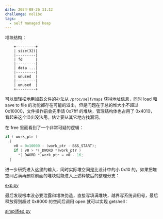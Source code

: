 ```yaml
---
date: 2024-08-26 11:12
challenge: nolibc
tags:
  - self managed heap
---
```


堆块结构：

```
    +---------+
    | size(32)|
    |---------|
    | fd      |
    |---------|
    | data ...|
    |---------|
    | unused  |
    |---------|
    | unused  |
    +---------+
```

可以很轻松地用加载文件的办法从 `/proc/self/maps` 获得地址信息，同时 load 和 save to file 的功能都存在可能的溢出，但是问题在于总的堆大小不超过 0x10000，文件操作前会先申请 0x7fff 的堆块，管理结构体也占用了 0x4010，看起来这个溢出没法用。估计要从其它地方找漏洞。

在 free 里面看到了一个非常可疑的逻辑：

```c
if ( work_ptr )
  {
    v0 = 0x10000 - (work_ptr - BSS_START);
    if ( v0 > *(_DWORD *)work_ptr )
      *(_DWORD *)work_ptr = v0 - 16;
  }
```

进一步研究进入这里的输入，同时实际堆空间是比设计中的小 0x10 的，如果把堆空间占满再删除前面的堆块就能进入上述释放后的整理分支：

[exp.py](exp.py)

最后发现根本没必要泄露和堆块伪造，直接写填满堆块，越界写系统调用号，最后释放得到超过 0x8000 的空间后调用 open 就可以实现 getshell：

[simplified.py](simplified.py)
